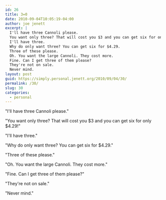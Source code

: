 ```yaml
---
id: 26
title: 3=0
date: 2010-09-04T10:05:19-04:00
author: joe jenett
excerpt: |
  I'll have three Cannoli please.
  You want only three? That will cost you $3 and you can get six for only $4.29!
  I'll have three.
  Why do only want three? You can get six for $4.29.
  Three of these please.
  Oh. You want the large Cannoli. They cost more.
  Fine. Can I get three of them please?
  They're not on sale.
  Never mind.
layout: post
guid: https://simply.personal.jenett.org/2010/09/04/30/
permalink: /30/
slug: 30
categories:
  - personal
---
```

"I'll have three Cannoli please."

"You want only three? That will cost you $3 and you can get six for only $4.29!"

"I'll have three."

"Why do only want three? You can get six for $4.29."

"Three of these please."

"Oh. You want the large Cannoli. They cost more."

"Fine. Can I get three of them please?"

"They're not on sale."

"Never mind."
